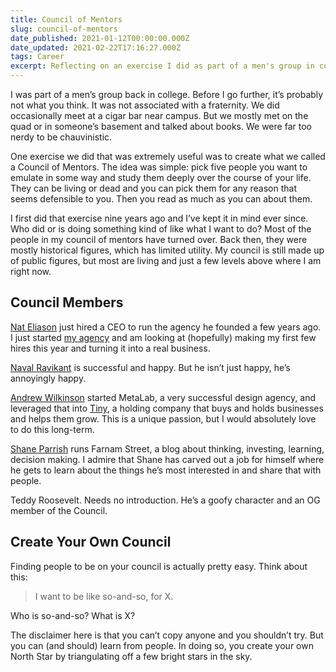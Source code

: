 ```yaml
---
title: Council of Mentors
slug: council-of-mentors
date_published: 2021-01-12T00:00:00.000Z
date_updated: 2021-02-22T17:16:27.000Z
tags: Career
excerpt: Reflecting on an exercise I did as part of a men's group in college.
---
```


I was part of a men’s group back in college. Before I go further, it’s probably not what you think. It was not associated with a fraternity. We did occasionally meet at a cigar bar near campus. But we mostly met on the quad or in someone’s basement and talked about books. We were far too nerdy to be chauvinistic.

One exercise we did that was extremely useful was to create what we called a Council of Mentors. The idea was simple: pick five people you want to emulate in some way and study them deeply over the course of your life. They can be living or dead and you can pick them for any reason that seems defensible to you. Then you read as much as you can about them.

I first did that exercise nine years ago and I’ve kept it in mind ever since. Who did or is doing something kind of like what I want to do? Most of the people in my council of mentors have turned over. Back then, they were mostly historical figures, which has limited utility. My council is still made up of public figures, but most are living and just a few levels above where I am right now.

## Council Members

[Nat Eliason](https://twitter.com/nateliason) just hired a CEO to run the agency he founded a few years ago. I just started [my agency](https://zkf.io/reflections-on-earning-100000-freelancing/) and am looking at (hopefully) making my first few hires this year and turning it into a real business.

[Naval Ravikant](https://twitter.com/naval) is successful and happy. But he isn’t just happy, he’s annoyingly happy.

[Andrew Wilkinson](https://twitter.com/awilkinson) started MetaLab, a very successful design agency, and leveraged that into [Tiny](https://www.tinycapital.com/), a holding company that buys and holds businesses and helps them grow. This is a unique passion, but I would absolutely love to do this long-term.

[Shane Parrish](https://twitter.com/shaneaparrish) runs Farnam Street, a blog about thinking, investing, learning, decision making. I admire that Shane has carved out a job for himself where he gets to learn about the things he’s most interested in and share that with people.

Teddy Roosevelt. Needs no introduction. He’s a goofy character and an OG member of the Council.

## Create Your Own Council

Finding people to be on your council is actually pretty easy. Think about this:

> I want to be like so-and-so, for X.

Who is so-and-so? What is X?

The disclaimer here is that you can’t copy anyone and you shouldn’t try. But you can (and should) learn from people. In doing so, you create your own North Star by triangulating off a few bright stars in the sky.
